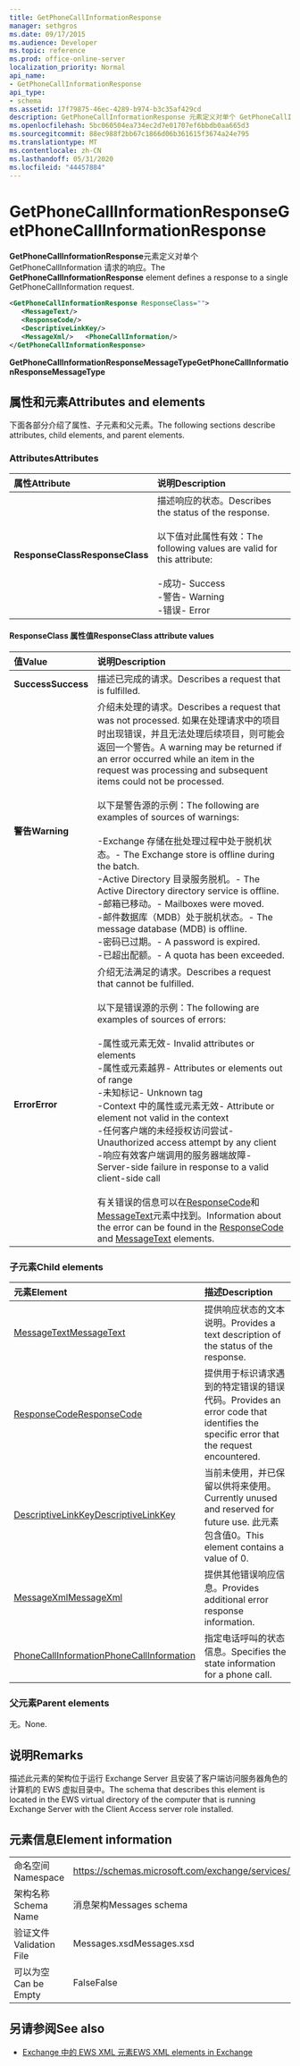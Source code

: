```yaml
---
title: GetPhoneCallInformationResponse
manager: sethgros
ms.date: 09/17/2015
ms.audience: Developer
ms.topic: reference
ms.prod: office-online-server
localization_priority: Normal
api_name:
- GetPhoneCallInformationResponse
api_type:
- schema
ms.assetid: 17f79875-46ec-4289-b974-b3c35af429cd
description: GetPhoneCallInformationResponse 元素定义对单个 GetPhoneCallInformation 请求的响应。
ms.openlocfilehash: 5bc060504ea734ec2d7e01707ef6bbdb0aa665d3
ms.sourcegitcommit: 88ec988f2bb67c1866d06b361615f3674a24e795
ms.translationtype: MT
ms.contentlocale: zh-CN
ms.lasthandoff: 05/31/2020
ms.locfileid: "44457884"
---
```

# <a name="getphonecallinformationresponse"></a><span data-ttu-id="ea55b-103">GetPhoneCallInformationResponse</span><span class="sxs-lookup"><span data-stu-id="ea55b-103">GetPhoneCallInformationResponse</span></span>

<span data-ttu-id="ea55b-104">**GetPhoneCallInformationResponse**元素定义对单个 GetPhoneCallInformation 请求的响应。</span><span class="sxs-lookup"><span data-stu-id="ea55b-104">The **GetPhoneCallInformationResponse** element defines a response to a single GetPhoneCallInformation request.</span></span> 
  
```xml
<GetPhoneCallInformationResponse ResponseClass="">
   <MessageText/>
   <ResponseCode/>
   <DescriptiveLinkKey/>
   <MessageXml/>   <PhoneCallInformation/>
</GetPhoneCallInformationResponse>
```

 <span data-ttu-id="ea55b-105">**GetPhoneCallInformationResponseMessageType**</span><span class="sxs-lookup"><span data-stu-id="ea55b-105">**GetPhoneCallInformationResponseMessageType**</span></span>
## <a name="attributes-and-elements"></a><span data-ttu-id="ea55b-106">属性和元素</span><span class="sxs-lookup"><span data-stu-id="ea55b-106">Attributes and elements</span></span>

<span data-ttu-id="ea55b-107">下面各部分介绍了属性、子元素和父元素。</span><span class="sxs-lookup"><span data-stu-id="ea55b-107">The following sections describe attributes, child elements, and parent elements.</span></span>
  
### <a name="attributes"></a><span data-ttu-id="ea55b-108">Attributes</span><span class="sxs-lookup"><span data-stu-id="ea55b-108">Attributes</span></span>

|<span data-ttu-id="ea55b-109">**属性**</span><span class="sxs-lookup"><span data-stu-id="ea55b-109">**Attribute**</span></span>|<span data-ttu-id="ea55b-110">**说明**</span><span class="sxs-lookup"><span data-stu-id="ea55b-110">**Description**</span></span>|
|:-----|:-----|
|<span data-ttu-id="ea55b-111">**ResponseClass**</span><span class="sxs-lookup"><span data-stu-id="ea55b-111">**ResponseClass**</span></span> <br/> | <span data-ttu-id="ea55b-112">描述响应的状态。</span><span class="sxs-lookup"><span data-stu-id="ea55b-112">Describes the status of the response.</span></span> <br/><br/><span data-ttu-id="ea55b-113">以下值对此属性有效：</span><span class="sxs-lookup"><span data-stu-id="ea55b-113">The following values are valid for this attribute:</span></span> <br/> <br/><span data-ttu-id="ea55b-114">-成功</span><span class="sxs-lookup"><span data-stu-id="ea55b-114">-  Success</span></span>  <br/><span data-ttu-id="ea55b-115">-警告</span><span class="sxs-lookup"><span data-stu-id="ea55b-115">-  Warning</span></span>  <br/><span data-ttu-id="ea55b-116">-错误</span><span class="sxs-lookup"><span data-stu-id="ea55b-116">-  Error</span></span>  <br/> |
   
#### <a name="responseclass-attribute-values"></a><span data-ttu-id="ea55b-117">ResponseClass 属性值</span><span class="sxs-lookup"><span data-stu-id="ea55b-117">ResponseClass attribute values</span></span>

|<span data-ttu-id="ea55b-118">**值**</span><span class="sxs-lookup"><span data-stu-id="ea55b-118">**Value**</span></span>|<span data-ttu-id="ea55b-119">**说明**</span><span class="sxs-lookup"><span data-stu-id="ea55b-119">**Description**</span></span>|
|:-----|:-----|
|<span data-ttu-id="ea55b-120">**Success**</span><span class="sxs-lookup"><span data-stu-id="ea55b-120">**Success**</span></span> <br/> |<span data-ttu-id="ea55b-121">描述已完成的请求。</span><span class="sxs-lookup"><span data-stu-id="ea55b-121">Describes a request that is fulfilled.</span></span>  <br/> |
|<span data-ttu-id="ea55b-122">**警告**</span><span class="sxs-lookup"><span data-stu-id="ea55b-122">**Warning**</span></span> <br/> | <span data-ttu-id="ea55b-123">介绍未处理的请求。</span><span class="sxs-lookup"><span data-stu-id="ea55b-123">Describes a request that was not processed.</span></span> <span data-ttu-id="ea55b-124">如果在处理请求中的项目时出现错误，并且无法处理后续项目，则可能会返回一个警告。</span><span class="sxs-lookup"><span data-stu-id="ea55b-124">A warning may be returned if an error occurred while an item in the request was processing and subsequent items could not be processed.</span></span><br/><br/> <span data-ttu-id="ea55b-125">以下是警告源的示例：</span><span class="sxs-lookup"><span data-stu-id="ea55b-125">The following are examples of sources of warnings:</span></span> <br/> <br/><span data-ttu-id="ea55b-126">-Exchange 存储在批处理过程中处于脱机状态。</span><span class="sxs-lookup"><span data-stu-id="ea55b-126">-  The Exchange store is offline during the batch.</span></span>  <br/><span data-ttu-id="ea55b-127">-Active Directory 目录服务脱机。</span><span class="sxs-lookup"><span data-stu-id="ea55b-127">-  The Active Directory directory service is offline.</span></span>  <br/><span data-ttu-id="ea55b-128">-邮箱已移动。</span><span class="sxs-lookup"><span data-stu-id="ea55b-128">-  Mailboxes were moved.</span></span>  <br/><span data-ttu-id="ea55b-129">-邮件数据库（MDB）处于脱机状态。</span><span class="sxs-lookup"><span data-stu-id="ea55b-129">-  The message database (MDB) is offline.</span></span>  <br/><span data-ttu-id="ea55b-130">-密码已过期。</span><span class="sxs-lookup"><span data-stu-id="ea55b-130">-  A password is expired.</span></span>  <br/><span data-ttu-id="ea55b-131">-已超出配额。</span><span class="sxs-lookup"><span data-stu-id="ea55b-131">-  A quota has been exceeded.</span></span>  <br/> |
|<span data-ttu-id="ea55b-132">**Error**</span><span class="sxs-lookup"><span data-stu-id="ea55b-132">**Error**</span></span> <br/> | <span data-ttu-id="ea55b-133">介绍无法满足的请求。</span><span class="sxs-lookup"><span data-stu-id="ea55b-133">Describes a request that cannot be fulfilled.</span></span> <br/><br/><span data-ttu-id="ea55b-134">以下是错误源的示例：</span><span class="sxs-lookup"><span data-stu-id="ea55b-134">The following are examples of sources of errors:</span></span>  <br/><br/><span data-ttu-id="ea55b-135">-属性或元素无效</span><span class="sxs-lookup"><span data-stu-id="ea55b-135">-  Invalid attributes or elements</span></span>  <br/><span data-ttu-id="ea55b-136">-属性或元素越界</span><span class="sxs-lookup"><span data-stu-id="ea55b-136">-  Attributes or elements out of range</span></span>  <br/><span data-ttu-id="ea55b-137">-未知标记</span><span class="sxs-lookup"><span data-stu-id="ea55b-137">-  Unknown tag</span></span>  <br/><span data-ttu-id="ea55b-138">-Context 中的属性或元素无效</span><span class="sxs-lookup"><span data-stu-id="ea55b-138">-  Attribute or element not valid in the context</span></span>  <br/><span data-ttu-id="ea55b-139">-任何客户端的未经授权访问尝试</span><span class="sxs-lookup"><span data-stu-id="ea55b-139">-  Unauthorized access attempt by any client</span></span>  <br/><span data-ttu-id="ea55b-140">-响应有效客户端调用的服务器端故障</span><span class="sxs-lookup"><span data-stu-id="ea55b-140">-  Server-side failure in response to a valid client-side call</span></span>  <br/><br/>  <span data-ttu-id="ea55b-141">有关错误的信息可以在[ResponseCode](responsecode.md)和[MessageText](messagetext.md)元素中找到。</span><span class="sxs-lookup"><span data-stu-id="ea55b-141">Information about the error can be found in the [ResponseCode](responsecode.md) and [MessageText](messagetext.md) elements.</span></span>  <br/> |
   
### <a name="child-elements"></a><span data-ttu-id="ea55b-142">子元素</span><span class="sxs-lookup"><span data-stu-id="ea55b-142">Child elements</span></span>

|<span data-ttu-id="ea55b-143">**元素**</span><span class="sxs-lookup"><span data-stu-id="ea55b-143">**Element**</span></span>|<span data-ttu-id="ea55b-144">**描述**</span><span class="sxs-lookup"><span data-stu-id="ea55b-144">**Description**</span></span>|
|:-----|:-----|
|[<span data-ttu-id="ea55b-145">MessageText</span><span class="sxs-lookup"><span data-stu-id="ea55b-145">MessageText</span></span>](messagetext.md) <br/> |<span data-ttu-id="ea55b-146">提供响应状态的文本说明。</span><span class="sxs-lookup"><span data-stu-id="ea55b-146">Provides a text description of the status of the response.</span></span>  <br/> |
|[<span data-ttu-id="ea55b-147">ResponseCode</span><span class="sxs-lookup"><span data-stu-id="ea55b-147">ResponseCode</span></span>](responsecode.md) <br/> |<span data-ttu-id="ea55b-148">提供用于标识请求遇到的特定错误的错误代码。</span><span class="sxs-lookup"><span data-stu-id="ea55b-148">Provides an error code that identifies the specific error that the request encountered.</span></span>  <br/> |
|[<span data-ttu-id="ea55b-149">DescriptiveLinkKey</span><span class="sxs-lookup"><span data-stu-id="ea55b-149">DescriptiveLinkKey</span></span>](descriptivelinkkey.md) <br/> |<span data-ttu-id="ea55b-150">当前未使用，并已保留以供将来使用。</span><span class="sxs-lookup"><span data-stu-id="ea55b-150">Currently unused and reserved for future use.</span></span> <span data-ttu-id="ea55b-151">此元素包含值0。</span><span class="sxs-lookup"><span data-stu-id="ea55b-151">This element contains a value of 0.</span></span>  <br/> |
|[<span data-ttu-id="ea55b-152">MessageXml</span><span class="sxs-lookup"><span data-stu-id="ea55b-152">MessageXml</span></span>](messagexml.md) <br/> |<span data-ttu-id="ea55b-153">提供其他错误响应信息。</span><span class="sxs-lookup"><span data-stu-id="ea55b-153">Provides additional error response information.</span></span>  <br/> |
|[<span data-ttu-id="ea55b-154">PhoneCallInformation</span><span class="sxs-lookup"><span data-stu-id="ea55b-154">PhoneCallInformation</span></span>](phonecallinformation.md) <br/> |<span data-ttu-id="ea55b-155">指定电话呼叫的状态信息。</span><span class="sxs-lookup"><span data-stu-id="ea55b-155">Specifies the state information for a phone call.</span></span>  <br/> |
   
### <a name="parent-elements"></a><span data-ttu-id="ea55b-156">父元素</span><span class="sxs-lookup"><span data-stu-id="ea55b-156">Parent elements</span></span>

<span data-ttu-id="ea55b-157">无。</span><span class="sxs-lookup"><span data-stu-id="ea55b-157">None.</span></span>
  
## <a name="remarks"></a><span data-ttu-id="ea55b-158">说明</span><span class="sxs-lookup"><span data-stu-id="ea55b-158">Remarks</span></span>

<span data-ttu-id="ea55b-159">描述此元素的架构位于运行 Exchange Server 且安装了客户端访问服务器角色的计算机的 EWS 虚拟目录中。</span><span class="sxs-lookup"><span data-stu-id="ea55b-159">The schema that describes this element is located in the EWS virtual directory of the computer that is running Exchange Server with the Client Access server role installed.</span></span>
  
## <a name="element-information"></a><span data-ttu-id="ea55b-160">元素信息</span><span class="sxs-lookup"><span data-stu-id="ea55b-160">Element information</span></span>

|||
|:-----|:-----|
|<span data-ttu-id="ea55b-161">命名空间</span><span class="sxs-lookup"><span data-stu-id="ea55b-161">Namespace</span></span>  <br/> |https://schemas.microsoft.com/exchange/services/2006/messages  <br/> |
|<span data-ttu-id="ea55b-162">架构名称</span><span class="sxs-lookup"><span data-stu-id="ea55b-162">Schema Name</span></span>  <br/> |<span data-ttu-id="ea55b-163">消息架构</span><span class="sxs-lookup"><span data-stu-id="ea55b-163">Messages schema</span></span>  <br/> |
|<span data-ttu-id="ea55b-164">验证文件</span><span class="sxs-lookup"><span data-stu-id="ea55b-164">Validation File</span></span>  <br/> |<span data-ttu-id="ea55b-165">Messages.xsd</span><span class="sxs-lookup"><span data-stu-id="ea55b-165">Messages.xsd</span></span>  <br/> |
|<span data-ttu-id="ea55b-166">可以为空</span><span class="sxs-lookup"><span data-stu-id="ea55b-166">Can be Empty</span></span>  <br/> |<span data-ttu-id="ea55b-167">False</span><span class="sxs-lookup"><span data-stu-id="ea55b-167">False</span></span>  <br/> |
   
## <a name="see-also"></a><span data-ttu-id="ea55b-168">另请参阅</span><span class="sxs-lookup"><span data-stu-id="ea55b-168">See also</span></span>

- [<span data-ttu-id="ea55b-169">Exchange 中的 EWS XML 元素</span><span class="sxs-lookup"><span data-stu-id="ea55b-169">EWS XML elements in Exchange</span></span>](ews-xml-elements-in-exchange.md)

